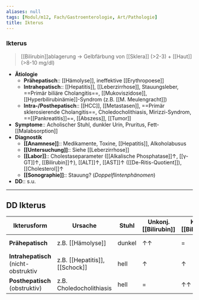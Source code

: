 ```yaml
---
aliases: null
tags: [Modul/m12, Fach/Gastroenterologie, Art/Pathologie]
title: Ikterus
---
```

### Ikterus
> [[Bilirubin]]ablagerung → Gelbfärbung von [[Sklera]] (>2-3) + [[Haut]] (>8-10 mg/dl)
- **Ätiologie**
	- **Prähepatisch**:: [[Hämolyse]], ineffektive [[Erythropoese]]
	- **Intrahepatisch**:: [[Hepatitis]], [[Leberzirrhose]], Stauungsleber, ==Primär biliäre Cholangitis==, [[Mukoviszidose]], [[Hyperbilirubinämie]]-Syndrom (z.B. [[M. Meulengracht]])
	- **Intra-/Posthepatisch**:: [[HCC]], [[Metastasen]], ==Primär sklerosierende Cholangitis==, Choledocholithiasis, Mirizzi-Syndrom, ==[[Pankreatitis]]==, [[Abszess]], [[Tumor]]
- **Symptome**:: Acholischer Stuhl, dunkler Urin, Pruritus, Fett-[[Malabsorption]]
- **Diagnostik**
	- **[[Anamnese]]**:: Medikamente, Toxine, [[Hepatitis]], Alkoholabusus
	- **[[Untersuchung]]**:: Siehe [[Leberzirrhose]]
	- **[[Labor]]**:: Cholestaseparameter ([[Alkalische Phosphatase]]↑, [[γ-GT]]↑, [[Bilirubin]]↑), [[ALT]]↑, [[AST]]↑ ([[De-Ritis-Quotient]]), [[Cholesterol]]↑ 
	- **[[Sonographie]]**:: Stauung? (*Doppelflintenphänomen*)
- **DD**:: s.u.
---
## DD Ikterus
| Ikterusform                          | Ursache                        | Stuhl  | Unkonj. [[Bilirubin]] | Konj. [[Bilirubin]] | Bilirubin Urin | Urobilinogen Urin | Sonstiges |
| ------------------------------------ | ------------------------------ | ------ | --------------------- | ------------------- | -------------- | ----------------- | --------- |
| **Prähepatisch**                     | z.B. [[Hämolyse]]              | dunkel | ↑↑                    | =                   | =              | ↑↑                | Hämolysezeichen, [[Anämie]]          |
| **Intrahepatisch** (nicht-obstruktiv | z.B. [[Hepatitis]], [[Schock]] | hell   | ↑                     | ↑                   | ↑              | ↑                 |Transaminasen↑, Cholestaseparameter            |
| **Posthepatisch** (obstruktiv)       | z.B. Choledocholithiasis       | hell   | =                     | ↑↑                  | ↑↑             | =                 |Stauung, Cholestaseparameter           |

